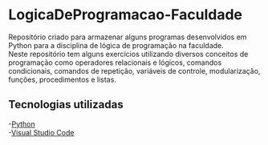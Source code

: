 # LogicaDeProgramacao-Faculdade
Repositório criado para armazenar alguns programas desenvolvidos em Python para a disciplina de lógica de programação na faculdade.  
Neste repositório tem alguns exercícios utilizando diversos conceitos de programação como operadores relacionais e lógicos, comandos condicionais, comandos de repetição, variáveis de controle, modularização, funções, procedimentos e listas.
## Tecnologias utilizadas
-[Python](https://www.python.org/downloads/)  
-[Visual Studio Code](https://code.visualstudio.com/)

